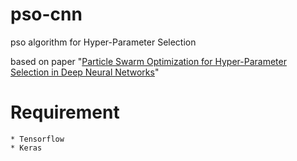 # pso-cnn
pso algorithm for Hyper-Parameter Selection

based on paper "[Particle Swarm Optimization for Hyper-Parameter Selection in Deep Neural Networks](dl.acm.org/citation.cfm?id=3071208)"

# Requirement

```
* Tensorflow
* Keras
```
